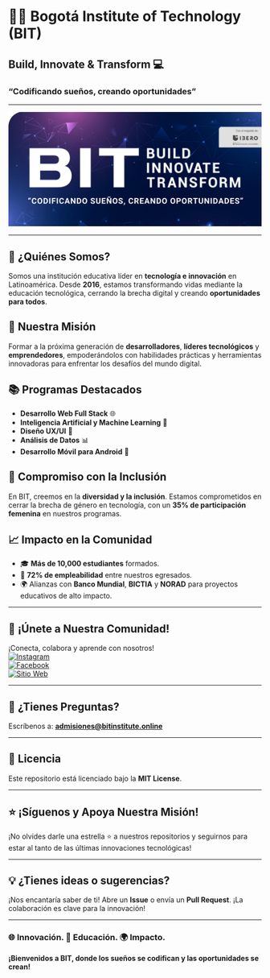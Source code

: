 # 👨‍💻 Bogotá Institute of Technology (BIT)  
## Build, Innovate & Transform 💻  
### “Codificando sueños, creando oportunidades”  

---

![BIT Banner](./banner.png)

---

## 🌟 ¿Quiénes Somos?  
Somos una institución educativa líder en **tecnología e innovación** en Latinoamérica. Desde **2016**, estamos transformando vidas mediante la educación tecnológica, cerrando la brecha digital y creando **oportunidades para todos**.  

## 🚀 Nuestra Misión  
Formar a la próxima generación de **desarrolladores**, **líderes tecnológicos** y **emprendedores**, empoderándolos con habilidades prácticas y herramientas innovadoras para enfrentar los desafíos del mundo digital.  

## 📚 Programas Destacados  
- **Desarrollo Web Full Stack** 🌐  
- **Inteligencia Artificial y Machine Learning** 🤖  
- **Diseño UX/UI** 🎨  
- **Análisis de Datos** 📊  
- **Desarrollo Móvil para Android** 📱  

## 👥 Compromiso con la Inclusión  
En BIT, creemos en la **diversidad y la inclusión**. Estamos comprometidos en cerrar la brecha de género en tecnología, con un **35% de participación femenina** en nuestros programas.  

## 📈 Impacto en la Comunidad  
- 🎓 **Más de 10,000 estudiantes** formados.  
- 💼 **72% de empleabilidad** entre nuestros egresados.  
- 🌍 Alianzas con **Banco Mundial**, **BICTIA** y **NORAD** para proyectos educativos de alto impacto.  

---

## 🤝 ¡Únete a Nuestra Comunidad!  
¡Conecta, colabora y aprende con nosotros!  
[![Instagram](https://img.shields.io/badge/Instagram-%23E4405F.svg?style=for-the-badge&logo=Instagram&logoColor=white)](https://www.instagram.com/bit_institute)  
[![Facebook](https://img.shields.io/badge/Facebook-%231877F2.svg?style=for-the-badge&logo=Facebook&logoColor=white)](https://www.facebook.com/BogotaInstituteofTecnology)  
[![Sitio Web](https://img.shields.io/badge/Sitio_Web-%23000000.svg?style=for-the-badge&logo=google-chrome&logoColor=white)](https://bitinstitute.online)  

---

## 📧 ¿Tienes Preguntas?  
Escríbenos a: **admisiones@bitinstitute.online**  

---

## 📜 Licencia  
Este repositorio está licenciado bajo la **MIT License**.  

---

## ⭐ ¡Síguenos y Apoya Nuestra Misión!  
¡No olvides darle una estrella ⭐ a nuestros repositorios y seguirnos para estar al tanto de las últimas innovaciones tecnológicas!  

---

## 💡 ¿Tienes ideas o sugerencias?  
¡Nos encantaría saber de ti! Abre un **Issue** o envía un **Pull Request**. ¡La colaboración es clave para la innovación!  

---

### **🌐 Innovación. 🚀 Educación. 🌍 Impacto.**  
**¡Bienvenidos a BIT, donde los sueños se codifican y las oportunidades se crean!**  

